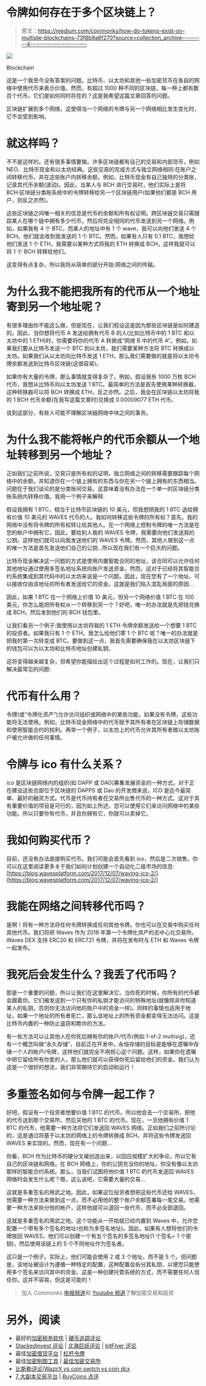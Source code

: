 # 令牌如何存在于多个区块链上？

> 原文：<https://medium.com/coinmonks/how-do-tokens-exist-on-multiple-blockchains-73f8b9a6f270?source=collection_archive---------4----------------------->

![](img/67b4dce3c2025775e2c176af6734efd9.png)

Blockchain

这是一个我至今没有答案的问题。比特币、以太坊和其他一些加密货币在各自的网络中使用代币来表示价值。然而，有超过 1000 种不同的区块链，每一种上都有数百个代币。它们是如何同时存在的？这是我希望这篇文章回答的问题。

区块链扩展到多个网络，这使得当一个网络的令牌与另一个网络相比发生变化时，它不会受到影响。

# 就这样吗？

不不是这样的。还有很多事情要做。许多区块链都有自己的交易和内部货币，例如 NEO、比特币现金和以太坊经典。这些交易的完成方式与独立网络相同:在账户之间转移代币，并在这些账户内转移余额。例如，比特币现金有自己独特的分类账，记录其代币余额(波动)。因此，当某人与 BCH 进行交易时，他们实际上是将 BCH·区块链分类账系统中的令牌转移给另一个区块链用户(如果他们都是 BCH 用户，则反之亦然)。

这些区块链之间唯一相关的信息是代币的余额和所有权证明。跨区块链交易只需跟踪某人在哪个链中拥有多少代币，然后将完全相同的代币发送到另一个网络。例如，如果我有 4 个 BTC，而某人的地址中有 1 个 wave，我可以向他们发送 4 个 BCH，他们就会收到我发送的 1 个 BTC。然而，如果有人只有 0.1 BTC，我想给他们发送 1 个 ETH，我需要以某种方式将我的 ETH 转换成 BCH，这样我就可以将 1 个 BCH 转移给他们。

这变得有点复杂，所以我将从简单的部分开始:网络之间的传输。

# 为什么我不能把我所有的代币从一个地址寄到另一个地址呢？

有很多理由你不能这么做，但是现在，让我们假设这是因为那些区块链是如何建造的。因此，当你想将代币 A 发送给拥有代币 B 的人(比如比特币中的 1 BTC 和以太坊中的 1 ETH)时，你需要将你的代币 A 转换成“网络 B 中的代币 A”。例如，如果我们要从比特币发送一个 BTC 到以太坊，我们需要某种方法将 BTC 转换成以太坊。如果我们从以太坊向比特币发送 1 ETH，那么我们需要做的就是将以太坊令牌余额发送到比特币区块链(这很容易)。

如果你有大量的令牌，那么事情就变得复杂了。例如，假设我有 1000 万枚 BCH 代币，我想从比特币向以太坊发送 1 BTC。最简单的方法是首先使用某种转换器，这种转换器可以将 BCH 转换成 ETH，反之亦然。之后，我会在区块链以太坊将我的 1 BCH 代币余额(在我写这篇文章时)兑换成 0.00009077 ETH 代币。

说到这部分，有些人可能不理解区块链网络中块之间的事务。

# 为什么我不能将帐户的代币余额从一个地址转移到另一个地址？

正如我们之前所说，交易只是所有权的证明，独立网络之间的转移需要跟踪每个网络中的余额，并知道你在一个链上拥有的东西与你在另一个链上拥有的东西相当。问题在于我们谈论的是分类账间交易。这意味着没有办法在一个单一的区块链分类账系统内转移价值。我用一个例子来解释:

假设我拥有 1 BTC，相当于比特币区块链的 10 美元，但我想把我的 1 BTC 送给拥有价值 10 美元的 WAVES 代币的人。我如何转移这些令牌的所有权？首先，我的网络中没有将令牌的所有权转让给其他人。在一个网络上控制令牌的唯一方法是在您的帐户中拥有它。因此，要给别人我的 WAVES 令牌，我需要向他们发送我的公钥，这样他们就可以向我发送他们的 WAVES 令牌。然而，其他人做到这一点的唯一方法是首先发送他们自己的公钥…所以现在我们有一个巨大的问题。

比特币现金解决这一问题的方式是使用内置智能合同的地址，该合同可以允许任何其他地址通过使用多签名地址系统向账户发送资金。然而，这对于已经将其智能合约系统集成到其代码中的以太坊来说是一个问题。因此，现在您有了一个地址，可以接收仅由该地址的所有者发送给它的资金。这就是我们陷入混乱局面的原因…

因此，如果 1 BTC 在一个网络上价值 10 美元，但另一个网络价值 1 BTC 在 100 美元，你怎么能把所有权从一个转移到另一个？好吧，唯一的办法就是先把钱兑换成 BCH，然后发到他们的 BCH 钱包里。

让我们看另一个例子:我使用以太坊将我的 1 ETH 令牌余额发送给一个想要 1 BTC 的投资者。如果我只有 1 个 ETH，我怎么给他们寄 1 个 BTC 呢？唯一的办法就是把我的第一次转变成 BTC。要做到这一点，我首先需要确保我在以太坊区块链下的钱包可以为以太坊和比特币地址创建私钥。

这将变得越来越复杂，但希望你能描绘出这个过程是如何工作的。现在，让我们只解决最常见的问题:

# 代币有什么用？

令牌(或“令牌化资产”)允许访问组织或网络中的某些功能，如果没有令牌，这些功能将无法使用。例如，比特币现金网络中的代币赋予其所有者在区块链上存储数据和使用智能合约的权利。再举一个例子，以太坊上的代币允许其所有者做以太坊账户被允许做的任何事情。

# 令牌与 ico 有什么关系？

ico 是区块链网络内的组织(如 DAPP 或 DAO)筹集发展资金的一种方式。对于正在建设这些总部位于区块链的 DAPPS 或 Dao 的开发商来说，ICO 是迄今最简单、最好的融资方式。代币是代币持有者在交易所出售代币的一种方式。这对于具有重要价值的项目是可行的，因为如上所述，您可以使用它们来访问网络中的某些功能。所以只要你有代币，并且你拥有它，你就可以卖掉它。

# 我如何购买代币？

目前，还没有办法直接购买代币。我们可能会首先看到 ico，然后是二次销售。你可以在这里阅读更多关于我们如何计划创建一个自动化二级市场的信息:[https://blog.wavesplatform.com/2017/12/07/waving-ico-2/](https://blog.wavesplatform.com/2017/12/07/waving-ico-2/)

# 我能在网络之间转移代币吗？

是啊！将有一种方法将任何令牌转换成任何其他令牌。你也可以在交易中购买任何其他代币。我们将把 Waves 作为 2018 年第一个令牌化资产的去中心化交易所。Waves DEX 支持 ERC20 和 ERC721 令牌，并将在发布时与 ETH 和 Waves 令牌一起发布。

# 我死后会发生什么？我丢了代币吗？

那是一个重要的问题，所以让我们在这里解决它。当你死的时候，你所有的代币都会跟着你。它们被发送到一个只有你的私钥才能访问的特殊地址(就像除非你知道某人的私钥，否则你无法访问他的账户中的资金一样)。同样的事情也适用于地址，如果一个地址的所有者死亡，那么该地址上的所有资金都变得无法访问。这是比特币内置的一种防止盗窃和欺诈的方法。

有一些方法可以让其他人在你死后拥有你的账户/代币(例如 1-of-2 multisig)，还有一个概念叫做“永久存储”，目前正在开发中。永恒存储的目标是能够在遗嘱中存储一个人的帐户/令牌，这样他们就完全不用担心这个问题。这样，如果你在遗嘱中把它留给所有你爱的人，那么他们就可以获得你死后留给他们的资金。我们认为这是一个很好的想法，我们非常期待它的启动和运行！

# 多重签名如何与令牌一起工作？

好吧，假设有一个投资者想要价值 1 BTC 的代币。所以他会去一个交易所，把他的代币送到那个交易所，然后买他的 1 BTC 的代币。现在，一旦他拥有价值 1 BTC 的代币，他需要一种方法将它们发送回 WAVES 网络。正如我们之前所讨论的，这是通过将基于以太坊的网络上的令牌转换成 BCH，并将这些令牌发送回 WAVES 来实现的。然而，现在有一个问题…

你看，BCH 作为比特币的硬分叉被创造出来，以回应规模扩大的争论。所以它有自己的区块链和网络。在 BCH 网络上，你的公钥充当你的地址，你没有像以太坊那样的智能合约系统。那么，当我们试图将他价值 1 BTC 的代币发送回 WAVES 网络时会发生什么呢？嗯，这么说吧，它需要大量的交易…

这就是多重签名的用武之地。因此，如果这位投资者想把这些代币还给 WAVES，他需要一种方法来做到这一点，而不必用他的整个账户余额签署每一笔交易。他需要一种方法来拆分他的帐户，这样他就可以退回一些代币，而不必全部退回。

这就是多重签名的用武之地。这个功能从一开始就已经内置到 Waves 中，允许您配置一个带有多个签名的地址(也称为多签名地址)。因此，如果有人想将他们的令牌放回 WAVES，他们可以创建一个有五个签名的多签名地址(1 个签名= 1 个密钥)，然后使用该链上的 5 个不同地址作为签名者。

这只是一个例子。实际上，他们可能会使用 2 或 3 个地址，而不是 5 个。但问题是，该地址被设计为遵循一种特定的配置，这种配置会拆分其私钥，以便您只能使用多个签名来访问其中的资金。这是一种创建托管系统的方式，而不需要任何人信任你。这并不容易，但这是可能的！

> 加入 Coinmonks [电报频道](https://t.me/coincodecap)和 [Youtube 频道](https://www.youtube.com/c/coinmonks/videos)了解加密交易和投资

# 另外，阅读

*   最好的[加密税务软件](/coinmonks/best-crypto-tax-tool-for-my-money-72d4b430816b) | [硬币追踪评论](/coinmonks/cointracking-review-a-reliable-cryptocurrency-tax-software-5114e3eb5737)
*   [Stackedinvest 评论](https://coincodecap.com/stackedinvest-review) | [北海巨妖评论](/coinmonks/kraken-review-6165fc1056ac) | [bitFlyer 评论](https://coincodecap.com/bitflyer-review)
*   最佳[加密借贷平台](/coinmonks/top-5-crypto-lending-platforms-in-2020-that-you-need-to-know-a1b675cec3fa) | [杠杆令牌](/coinmonks/leveraged-token-3f5257808b22)
*   最佳[加密制图工具](/coinmonks/what-are-the-best-charting-platforms-for-cryptocurrency-trading-85aade584d80) | [最佳加密交易所](/coinmonks/crypto-exchange-dd2f9d6f3769)
*   [比斯勒评论](https://coincodecap.com/bitsler-review)|[WazirX vs coin switch vs coin dcx](https://coincodecap.com/wazirx-vs-coinswitch-vs-coindcx)
*   [7 大副本交易平台](https://coincodecap.com/copy-trading-platforms) | [BuyCoins 点评](https://coincodecap.com/buycoins-review)